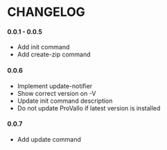 # CHANGELOG

#### 0.0.1 - 0.0.5
 - Add init command
 - Add create-zip command
 
#### 0.0.6
 - Implement update-notifier
 - Show correct version on -V
 - Update init command description
 - Do not update ProVallo if latest version is installed
 
#### 0.0.7
 - Add update command